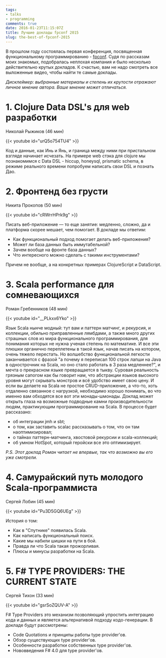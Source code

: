 ```yaml
---
tags:
- talks
- programming
comments: true
date: 2016-01-23T11:15:07Z
title: Лучшие доклады fpconf 2015
slug: the-best-of-fpconf-2015
---
```


В прошлом году состоялась первая конференция, посвященная функциональному
программированию - [fpconf](http://fpconf.ru/). Судя по рассказам моих
знакомых, подобралась неплохая компания и было несколько действительно крутых
докладов. К счастью, вам не надо смотреть все выложенные видео, чтобы найти те
самые доклады.

_Дисклеймер: выбранные материалы и степень их крутости отражают личное мнение
автора. Ваше мнение может отличаться._

<!--more-->

# 1. Clojure Data DSL's для web разработки

Николай Рыжиков (46 мин)

{{< youtube id="urQ5o754TU4" >}}

Код и данные, как Инь и Янь, и граница между ними при пристальном взгляде начинает исчезать. На примере web стэка для clojure мы познакомимся c Data DSL - hiccup, honeysql, prismatic schema, в режиме реального времени попробуем написать свои DSL и познать Дао.

# 2. Фронтенд без грусти

Никита Прокопов (50 мин)

{{< youtube id="cRWrrHPrk9g" >}}

Писать веб-приложение — то еще занятие: медленно, сложно, да и платформа скорее мешает, чем помогает. В докладе мы ответим:

- Как функциональный подход помогает делать веб-приложения?
- Может ли база данных быть иммутабельной?
- Зачем вообще на фронте база данных?
- Что интересного можно сделать с такими инструментами?

Причем не вообще, а на конкретных примерах ClojureScript и DataScript.

# 3. Scala performance для сомневающихся

Роман Гребенников (48 мин)

{{< youtube id="\_\_PLkxx6Yko" >}}

Язык Scala нынче модный: тут вам и паттерн матчинг, и рекурсия, и коллекции, обильно приправленные лямбдами, а также много других страшных слов из мира функционального программирования, для понимания которых не нужна ученая степень по математике. И все эти плюшки органично переплетены в такой язык, начав писать на котором, очень тяжело перестать.
Но волшебство функциональной легкости заканчивается с фразой "а почему я переписал 100 строк лапши на Java в однострочник на Scala, но оно стало работать в 3 раза медленнее?", и мечта о прекрасном языке превращается в тыкву. Суровая реальность грязным сапогом как бы говорит нам, что абстракции языков высокого уровня могут скрывать монстров и всё удобство имеет свою цену. И если вы делаете на Scala не простое CRUD-приложение, а что-то, хоть отдаленно связанное с нагрузкой, необходимо хорошо понимать, во что именно вам обходятся все вот эти монады-шмонады.
Доклад может открыть глаза на возможные подводные камни производительности людям, практикующим программирование на Scala. В процессе будет рассказано:

- об интеграции jmh и sbt;
- о том, как заставить scalac рассказывать о том, что он там наоптимизировал;
- о тайнах паттерн-матчинга, хвостовой рекурсии и scala-коллекций;
- об умном HotSpot, который геройски все это оптимизирует.

_P.S. Этот доклад Роман читает не впервые, так что возможно вы его уже смотрели._

# 4. Самурайский путь молодого Scala-программиста

Сергей Лобин (45 мин)

{{< youtube id="Pu3D5GQ6UEg" >}}

История о том:

- Как в "Спутнике" появилась Scala.
- Как написать функциональный поиск.
- Какие мы набили шишки на пути в бой.
- Правда ли что Scala такая прожорливая.
- Плюсы и минусы разработки на Scala.

# 5. F# TYPE PROVIDERS: THE CURRENT STATE

Сергей Тихон (33 мин)

{{< youtube id="gsrSoZQUV-A" >}}

F# Type Providers это механизм позволяющий упростить интеграцию кода и данных и является альтернативой подходу кодо-генерации. В докладе будут рассмотрены:

- Code Quotations и принципы работы type provider'ов.
- Обзор существующих type provider'ов.
- Особенности разработки собственных type provider'ов.
- Нововведения F# 4.0 для type provider'ов.
